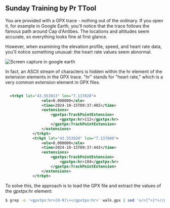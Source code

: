 ## Sunday Training by Pr TTool

You are provided with a GPX trace - nothing out of the ordinary. If you open it, for example in Google Earth, you'll notice that the trace follows the famous path around Cap d'Antibes. The locations and altitudes seem accurate, so everything looks fine at first glance.

However, when examining the elevation profile, speed, and heart rate data, you'll notice something unusual: the heart rate values seem abnormal.


![Screen capture in google earth](./images/heartrate.png)

In fact, an ASCII stream of characters is hidden within the hr element of the extension elements in the GPX trace. "hr" stands for "heart rate," which is a very common extension element in GPX files.

```xml

  <trkpt lat="43.553913" lon="7.137028">
                <ele>0.000000</ele>
                <time>2024-10-15T09:37:40Z</time>
                <extensions>
                    <gpxtpx:TrackPointExtension>
                        <gpxtpx:hr>112</gpxtpx:hr>
                    </gpxtpx:TrackPointExtension>
                </extensions>
            </trkpt>
            <trkpt lat="43.553920" lon="7.137040">
                <ele>0.000000</ele>
                <time>2024-10-15T09:37:44Z</time>
                <extensions>
                    <gpxtpx:TrackPointExtension>
                        <gpxtpx:hr>104</gpxtpx:hr>
                    </gpxtpx:TrackPointExtension>
                </extensions>
			</trkpt>
```
To solve this, the approach is to load the GPX file and extract the values of the gpxtpx:hr element:


```bash
$ grep -o '<gpxtpx:hr>[0-9]\+</gpxtpx:hr>' walk.gpx | sed 's/<[^>]*>//g' | while read -r ascii; do printf "\\$(printf '%03o' "$ascii")"; done; echo
```
